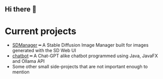 ## Hi there 👋
# Current projects
- [SDManager](https://github.com/ris5266/sdmanager) ━ A Stable Diffusion Image Manager built for images generated with the SD Web UI
- [chatbot]() ━ A Chat-GPT alike chatbot programmed using Java, JavaFX and Ollama API
- Some other small side-projects that are not important enough to mention
